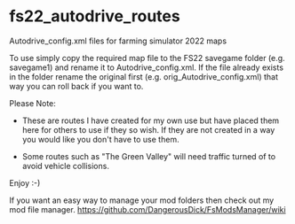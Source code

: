 # fs22_autodrive_routes
Autodrive_config.xml files for farming simulator 2022 maps

To use simply copy the required map file to the FS22 savegame folder (e.g. savegame1) and rename it to Autodrive_config.xml. If the file already exists in the folder rename the original first (e.g. orig_Autodrive_config.xml) that way you can roll back if you want to.

Please Note:

* These are routes I have created for my own use but have placed them here for others to use if they so wish. If they are not created in a way you would like you don't have to use them.

* Some routes such as "The Green Valley" will need traffic turned of to avoid vehicle collisions.

Enjoy :-)

If you want an easy way to manage your mod folders then check out my mod file manager.
https://github.com/DangerousDick/FsModsManager/wiki
